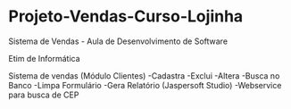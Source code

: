 # Projeto-Vendas-Curso-Lojinha
 Sistema de Vendas - Aula de Desenvolvimento de Software
 
 Etim de Informática
 
 Sistema de vendas (Módulo Clientes)
 -Cadastra
 -Exclui
 -Altera
 -Busca no Banco
 -Limpa Formulário
 -Gera Relatório (Jaspersoft Studio)
 -Webservice para busca de CEP
 

 
